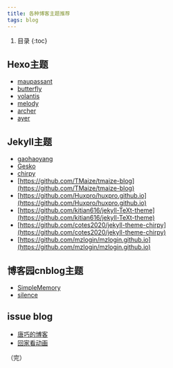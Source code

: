 ```yaml
---
title: 各种博客主题推荐
tags: blog
---
```


1. 目录
{:toc}

<!--more-->


## Hexo主题

- [maupassant](https://github.com/tufu9441/maupassant-hexo)
- [butterfly](https://github.com/jerryc127/hexo-theme-butterfly)
- [volantis](https://github.com/volantis-x/hexo-theme-volantis)
- [melody](https://github.com/Molunerfinn/hexo-theme-melody)
- [archer](https://github.com/fi3ework/hexo-theme-archer)
- [ayer](https://github.com/Shen-Yu/hexo-theme-ayer)

## Jekyll主题

- [gaohaoyang](https://github.com/Gaohaoyang/gaohaoyang.github.io)
- [Gesko](https://github.com/P0WEX/Gesko)
- [chirpy](https://github.com/cotes2020/jekyll-theme-chirpy)
- [https://github.com/TMaize/tmaize-blog](https://github.com/TMaize/tmaize-blog)
- [https://github.com/Huxpro/huxpro.github.io](https://github.com/Huxpro/huxpro.github.io)
- [https://github.com/kitian616/jekyll-TeXt-theme](https://github.com/kitian616/jekyll-TeXt-theme)
- [https://github.com/cotes2020/jekyll-theme-chirpy](https://github.com/cotes2020/jekyll-theme-chirpy)
- [https://github.com/mzlogin/mzlogin.github.io](https://github.com/mzlogin/mzlogin.github.io)

## 博客园cnblog主题

- [SimpleMemory](https://github.com/BNDong/Cnblogs-Theme-SimpleMemory)
- [silence](https://github.com/esofar/cnblogs-theme-silence/)

## issue blog

- [唐巧的博客](https://github.com/tangqiaoboy/tangqiaoboy.github.com/)
- [回家看动画](https://github.com/ttop5/issue-blog)


（完）

